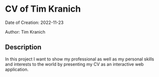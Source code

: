# CV of Tim Kranich

Date of Creation: 2022-11-23

Author: Tim Kranich

## Description

In this project I want to show my professional as well as my personal skills and interests to the world by presenting my CV as an interactive web application.
